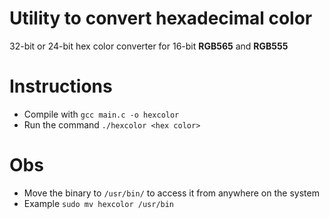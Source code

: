 # Utility to convert hexadecimal color
32-bit or 24-bit hex color converter for 16-bit **RGB565** and **RGB555**

# Instructions
- Compile with `gcc main.c -o hexcolor`
- Run the command `./hexcolor <hex color>`

# Obs
- Move the binary to `/usr/bin/` to access it from anywhere on the system
- Example `sudo mv hexcolor /usr/bin`

